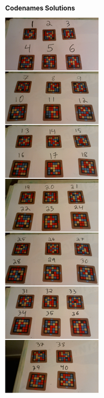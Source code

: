 <h2>Codenames Solutions</h2>
<a href='Codenames_01_06.jpg'><img src='Codenames_01_06.jpg' style='width:300px;'/></a>
<a href='Codenames_07_12.jpg'><img src='Codenames_07_12.jpg' style='width:300px;'/></a>
<a href='Codenames_13_18.jpg'><img src='Codenames_13_18.jpg' style='width:300px;'/></a>
<a href='Codenames_19_24.jpg'><img src='Codenames_19_24.jpg' style='width:300px;'/></a>
<a href='Codenames_25_30.jpg'><img src='Codenames_25_30.jpg' style='width:300px;'/></a>
<a href='Codenames_31_36.jpg'><img src='Codenames_31_36.jpg' style='width:300px;'/></a>
<a href='Codenames_37_40.jpg'><img src='Codenames_37_40.jpg' style='width:300px;'/></a>
